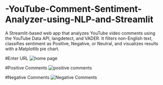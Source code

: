 # -YouTube-Comment-Sentiment-Analyzer-using-NLP-and-Streamlit
A Streamlit-based web app that analyzes YouTube video comments using the YouTube Data API, langdetect, and VADER. It filters non-English text, classifies sentiment as Positive, Negative, or Neutral, and visualizes results with a Matplotlib pie chart.

#Enter URL
![home page](https://github.com/user-attachments/assets/df5e1e49-98d8-4299-a160-5d363d53943e)

#Positive Comments
![positive comments](https://github.com/user-attachments/assets/b17a1fbe-90e7-4c46-a7da-5de4eb3d2e68)

#Negative Comments
![Negative Comments](https://github.com/user-attachments/assets/6f9e3334-5bce-45f8-bfe9-70f9461e56f4)

